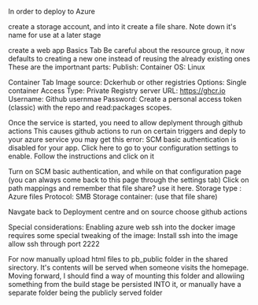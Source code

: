 In order to deploy to Azure

create a storage account, and into it create a file share. Note down it's name for use at a later stage

create a web app
Basics Tab
Be careful about the resource group, it now defaults to creating a new one instead of reusing the already existing ones
These are the importnant parts:
Publish: Container
OS: Linux

Container Tab
Image source: Dckerhub or other registries
Options: Single container
Access Type: Private
Registry server URL: https://ghcr.io
Username: Github usernmae
Password: Create a personal access token (classic) with the repo and read:packages scopes.

Once the service is started, you need to allow deplyment through github actions
This causes github actions to run on certain triggers and deply to your azure service
you may get this error:
SCM basic authentication is disabled for your app. Click here to go to your configuration settings to enable.
Follow the instructions and click on it

Turn on SCM basic authentication, and while on that configuration page
(you can always come back to this page through the settings tab)
Click on path mappings and remember that file share? use it here.
Storage type : Azure files
Protocol: SMB
Storage container: (use that file share)

Navgate back to Deployment centre and on source choose github actions

Special considerations:
Enabling azure web ssh into the docker image requires some special tweaking of the image:
Install ssh into the image
allow ssh through port 2222

For now manually upload html files to pb_public folder in the shared sirectory.
It's contents will be served when someone visits the homepage.
Moving forward, I should find a way of mounting this folder and allowiing something from the build stage be persisted INTO it,
or manually have a separate folder being the publicly served folder
